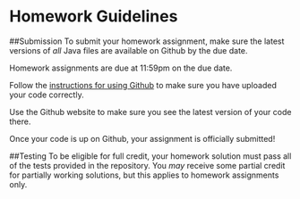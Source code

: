 Homework Guidelines
===================

##Submission
To submit your homework assignment, make sure the latest versions of *all* Java files are available on Github by the due date.

Homework assignments are due at 11:59pm on the due date.

Follow the [instructions for using Github](githubinstructions.md) to make sure you have uploaded your code correctly.

Use the Github website to make sure you see the latest version of your code there.

Once your code is up on Github, your assignment is officially submitted!

##Testing
To be eligible for full credit, your homework solution must pass all of the tests provided in the repository. You *may* receive some partial credit for partially working solutions, but this applies to homework assignments only.

